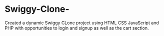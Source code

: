 # Swiggy-Clone-
Created a dynamic Swiggy CLone project using HTML CSS JavaScript and PHP with opportunities to login and signup as well as the cart section.  
